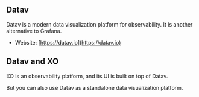 ## Datav 

Datav is a modern data visualization platform for observability. It is another alternative to Grafana. 

- Website: [https://datav.io](https://datav.io)


## Datav and XO

XO is an observability platform, and its UI is built on top of Datav.

But you can also use Datav as a standalone data visualization platform.
